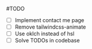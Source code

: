 #TODO
- [ ] Implement contact me page
- [ ] Remove tailwindcss-animate
- [ ] Use oklch instead of hsl
- [ ] Solve TODOs in codebase
